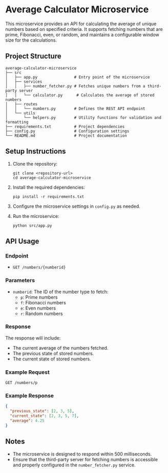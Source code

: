 # Average Calculator Microservice

This microservice provides an API for calculating the average of unique numbers based on specified criteria. It supports fetching numbers that are prime, Fibonacci, even, or random, and maintains a configurable window size for the calculations.

## Project Structure

```
average-calculator-microservice
├── src
│   ├── app.py                # Entry point of the microservice
│   ├── services
│   │   ├── number_fetcher.py # Fetches unique numbers from a third-party server
│   │   └── calculator.py      # Calculates the average of stored numbers
│   ├── routes
│   │   └── numbers.py        # Defines the REST API endpoint
│   └── utils
│       └── helpers.py        # Utility functions for validation and formatting
├── requirements.txt          # Project dependencies
├── config.py                 # Configuration settings
└── README.md                 # Project documentation
```

## Setup Instructions

1. Clone the repository:
   ```
   git clone <repository-url>
   cd average-calculator-microservice
   ```

2. Install the required dependencies:
   ```
   pip install -r requirements.txt
   ```

3. Configure the microservice settings in `config.py` as needed.

4. Run the microservice:
   ```
   python src/app.py
   ```

## API Usage

### Endpoint

- `GET /numbers/{numberid}`

### Parameters

- `numberid`: The ID of the number type to fetch:
  - `p`: Prime numbers
  - `f`: Fibonacci numbers
  - `e`: Even numbers
  - `r`: Random numbers

### Response

The response will include:
- The current average of the numbers fetched.
- The previous state of stored numbers.
- The current state of stored numbers.

### Example Request

```
GET /numbers/p
```

### Example Response

```json
{
  "previous_state": [2, 3, 5],
  "current_state": [2, 3, 5, 7],
  "average": 4.25
}
```

## Notes

- The microservice is designed to respond within 500 milliseconds.
- Ensure that the third-party server for fetching numbers is accessible and properly configured in the `number_fetcher.py` service.